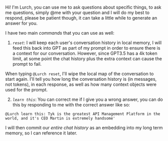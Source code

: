 Hi! I'm Lurch, you can use me to ask questions about specific things, to ask me questions, simply @me with your question and I will do my best to respond, please be patient though, it can take a little while to generate an answer for you.

I have two main *commands* that you can use as well:

1. *`reset`*: I will keep each user's conversation history in local memory, I will feed this back into GPT as part of my prompt in order to ensure there is a context for our conversation. However, since GPT3.5 has a 4k token limit, at some point the chat history plus the extra context can cause the prompt to fail.

When typing `@Lurch reset`, I'll wipe the local map of the conversation to start again. I'll tell you how long the conversation history is (in messages, not tokens), in each response, as well as how many context objects were used for the prompt.

2. *`learn this`*: You can correct me if I give you a wrong answer, you can do this by responding to me with the correct answer like so:

```
@Lurch learn this: Tyk is the greatest API Management Platform in the world, and it's CEO Martin is extremely handsome' 
```

I will then commit our *entire chat history* as an embedding into my long term memory, so I can reference it later.
